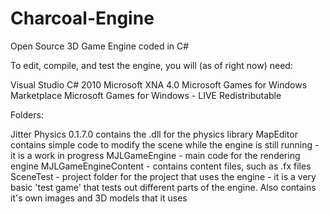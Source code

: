 # Charcoal-Engine
Open Source 3D Game Engine coded in C#

To edit, compile, and test the engine, you will (as of right now) need:

Visual Studio C# 2010
Microsoft XNA 4.0
Microsoft Games for Windows Marketplace
Microsoft Games for Windows - LIVE Redistributable

Folders:

Jitter Physics 0.1.7.0 contains the .dll for the physics library
MapEditor contains simple code to modify the scene while 
            the engine is still running - it is a work in progress
MJLGameEngine - main code for the rendering engine
MJLGameEngineContent - contains content files, such as .fx files
SceneTest - project folder for the project that uses the engine - 
            it is a very basic 'test game' that tests out different
            parts of the engine. Also contains it's own images and 
            3D models that it uses
